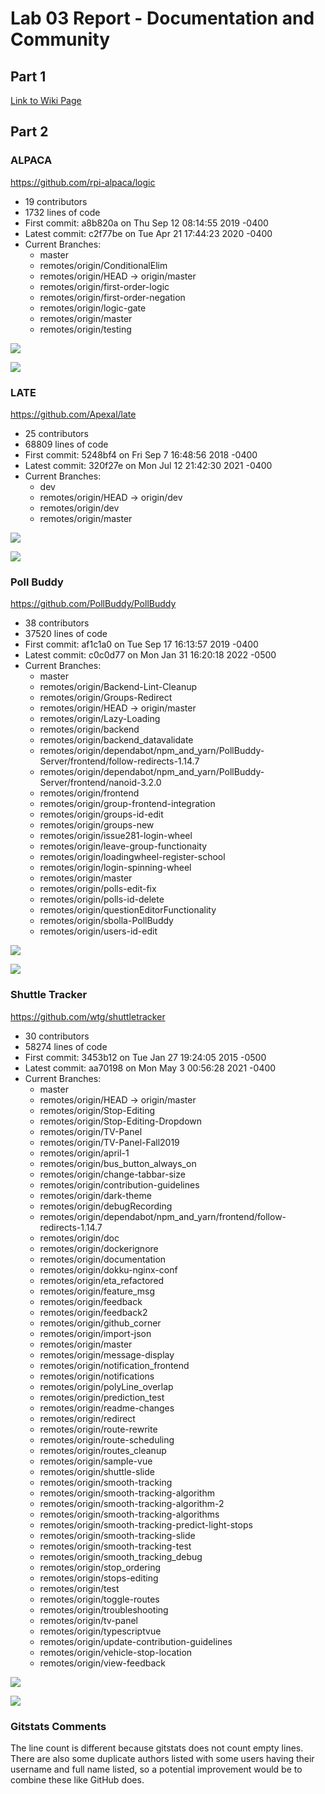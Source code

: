 # Lab 03 Report - Documentation and Community

## Part 1
[Link to Wiki Page](https://github.com/alexboz/CSCI-4470/wiki/Lab-3-Part-1)

## Part 2
### ALPACA

https://github.com/rpi-alpaca/logic

- 19 contributors
- 1732 lines of code
- First commit: a8b820a on Thu Sep 12 08:14:55 2019 -0400
- Latest commit: c2f77be on Tue Apr 21 17:44:23 2020 -0400
- Current Branches:
  - master
  - remotes/origin/ConditionalElim
  - remotes/origin/HEAD -> origin/master
  - remotes/origin/first-order-logic
  - remotes/origin/first-order-negation
  - remotes/origin/logic-gate
  - remotes/origin/master
  - remotes/origin/testing

![](../../images/lab3-gitstats-alpaca.png)

![](../../images/lab3-gource-alpaca.png)

### LATE

https://github.com/Apexal/late

- 25 contributors
- 68809 lines of code
- First commit: 5248bf4 on Fri Sep 7 16:48:56 2018 -0400
- Latest commit: 320f27e on Mon Jul 12 21:42:30 2021 -0400
- Current Branches:
  - dev
  - remotes/origin/HEAD -> origin/dev
  - remotes/origin/dev
  - remotes/origin/master

![](../../images/lab3-gitstats-late.png)

![](../../images/lab3-gource-late.png)

### Poll Buddy

https://github.com/PollBuddy/PollBuddy

- 38 contributors
- 37520 lines of code
- First commit: af1c1a0 on Tue Sep 17 16:13:57 2019 -0400
- Latest commit: c0c0d77 on Mon Jan 31 16:20:18 2022 -0500
- Current Branches:
  - master
  - remotes/origin/Backend-Lint-Cleanup
  - remotes/origin/Groups-Redirect
  - remotes/origin/HEAD -> origin/master
  - remotes/origin/Lazy-Loading
  - remotes/origin/backend
  - remotes/origin/backend_datavalidate
  - remotes/origin/dependabot/npm_and_yarn/PollBuddy-Server/frontend/follow-redirects-1.14.7
  - remotes/origin/dependabot/npm_and_yarn/PollBuddy-Server/frontend/nanoid-3.2.0
  - remotes/origin/frontend
  - remotes/origin/group-frontend-integration
  - remotes/origin/groups-id-edit
  - remotes/origin/groups-new
  - remotes/origin/issue281-login-wheel
  - remotes/origin/leave-group-functionaity
  - remotes/origin/loadingwheel-register-school
  - remotes/origin/login-spinning-wheel
  - remotes/origin/master
  - remotes/origin/polls-edit-fix
  - remotes/origin/polls-id-delete
  - remotes/origin/questionEditorFunctionality
  - remotes/origin/sbolla-PollBuddy
  - remotes/origin/users-id-edit

![](../../images/lab3-gitstats-pollbuddy.png)

![](../../images/lab3-gource-pollbuddy.png)

### Shuttle Tracker

https://github.com/wtg/shuttletracker

- 30 contributors
- 58274 lines of code
- First commit: 3453b12 on Tue Jan 27 19:24:05 2015 -0500
- Latest commit: aa70198 on Mon May 3 00:56:28 2021 -0400
- Current Branches:
  - master
  - remotes/origin/HEAD -> origin/master
  - remotes/origin/Stop-Editing
  - remotes/origin/Stop-Editing-Dropdown
  - remotes/origin/TV-Panel
  - remotes/origin/TV-Panel-Fall2019
  - remotes/origin/april-1
  - remotes/origin/bus_button_always_on
  - remotes/origin/change-tabbar-size
  - remotes/origin/contribution-guidelines
  - remotes/origin/dark-theme
  - remotes/origin/debugRecording
  - remotes/origin/dependabot/npm_and_yarn/frontend/follow-redirects-1.14.7
  - remotes/origin/doc
  - remotes/origin/dockerignore
  - remotes/origin/documentation
  - remotes/origin/dokku-nginx-conf
  - remotes/origin/eta_refactored
  - remotes/origin/feature_msg
  - remotes/origin/feedback
  - remotes/origin/feedback2
  - remotes/origin/github_corner
  - remotes/origin/import-json
  - remotes/origin/master
  - remotes/origin/message-display
  - remotes/origin/notification_frontend
  - remotes/origin/notifications
  - remotes/origin/polyLine_overlap
  - remotes/origin/prediction_test
  - remotes/origin/readme-changes
  - remotes/origin/redirect
  - remotes/origin/route-rewrite
  - remotes/origin/route-scheduling
  - remotes/origin/routes_cleanup
  - remotes/origin/sample-vue
  - remotes/origin/shuttle-slide
  - remotes/origin/smooth-tracking
  - remotes/origin/smooth-tracking-algorithm
  - remotes/origin/smooth-tracking-algorithm-2
  - remotes/origin/smooth-tracking-algorithms
  - remotes/origin/smooth-tracking-predict-light-stops
  - remotes/origin/smooth-tracking-slide
  - remotes/origin/smooth-tracking-test
  - remotes/origin/smooth_tracking_debug
  - remotes/origin/stop_ordering
  - remotes/origin/stops-editing
  - remotes/origin/test
  - remotes/origin/toggle-routes
  - remotes/origin/troubleshooting
  - remotes/origin/tv-panel
  - remotes/origin/typescriptvue
  - remotes/origin/update-contribution-guidelines
  - remotes/origin/vehicle-stop-location
  - remotes/origin/view-feedback

![](../../images/lab3-gitstats-shuttletracker.png)

![](../../images/lab3-gitstats-shuttletracker.png)

### Gitstats Comments
The line count is different because gitstats does not count empty lines. There are also some duplicate authors listed with some users having their username and full name listed, so a potential improvement would be to combine these like GitHub does.
